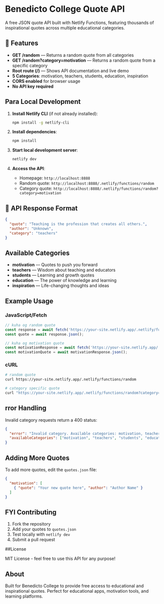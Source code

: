 # Benedicto College Quote API

A free JSON quote API built with Netlify Functions, featuring thousands of inspirational quotes across multiple educational categories.

## 🚀 Features

- **GET /random** — Returns a random quote from all categories
- **GET /random?category=motivation** — Returns a random quote from a specific category
- **Root route (/)** — Shows API documentation and live demo
- **5 Categories**: motivation, teachers, students, education, inspiration
- **CORS enabled** for browser usage
- **No API key required**


## Para Local Development

1. **Install Netlify CLI** (if not already installed):
   ```bash
   npm install -g netlify-cli
   ```

2. **Install dependencies**:
   ```bash
   npm install
   ```

3. **Start local development server**:
   ```bash
   netlify dev
   ```

4. **Access the API**:
   - Homepage: `http://localhost:8888`
   - Random quote: `http://localhost:8888/.netlify/functions/random`
   - Category quote: `http://localhost:8888/.netlify/functions/random?category=motivation`



## 📄 API Response Format

```json
{
  "quote": "Teaching is the profession that creates all others.",
  "author": "Unknown",
  "category": "teachers"
}
```

## Available Categories

- **motivation** — Quotes to push you forward
- **teachers** — Wisdom about teaching and educators
- **students** — Learning and growth quotes
- **education** — The power of knowledge and learning
- **inspiration** — Life-changing thoughts and ideas

## Example Usage

### JavaScript/Fetch
```javascript
// kuha og random quote
const response = await fetch('https://your-site.netlify.app/.netlify/functions/random');
const quote = await response.json();

// kuha og motivation quote
const motivationResponse = await fetch('https://your-site.netlify.app/.netlify/functions/random?category=motivation');
const motivationQuote = await motivationResponse.json();
```

### cURL
```bash
# random quote
curl https://your-site.netlify.app/.netlify/functions/random

# category specific quote
curl "https://your-site.netlify.app/.netlify/functions/random?category=education"
```

## rror Handling

Invalid category requests return a 400 status:
```json
{
  "error": "Invalid category. Available categories: motivation, teachers, students, education, inspiration",
  "availableCategories": ["motivation", "teachers", "students", "education", "inspiration"]
}
```

## Adding More Quotes

To add more quotes, edit the `quotes.json` file:

```json
{
  "motivation": [
    { "quote": "Your new quote here", "author": "Author Name" }
  ]
}
```

## FYI Contributing

1. Fork the repository
2. Add your quotes to `quotes.json`
3. Test locally with `netlify dev`
4. Submit a pull request

##License

MIT License - feel free to use this API for any purpose!

## About

Built for Benedicto College to provide free access to educational and inspirational quotes. Perfect for educational apps, motivation tools, and learning platforms.
